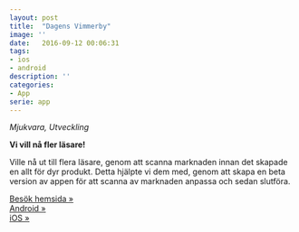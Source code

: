 ```yaml
---
layout: post
title:  "Dagens Vimmerby"
image: ''
date:   2016-09-12 00:06:31
tags:
- ios
- android
description: ''
categories:
- App
serie: app
---
```


<i>Mjukvara, Utveckling</i>

<b>Vi vill nå fler läsare!</b>

Ville nå ut till flera läsare, genom att scanna marknaden innan det skapade en allt för dyr produkt. Detta hjälpte vi dem med, genom att skapa en beta version av appen för att scanna av marknaden anpassa och sedan slutföra.




<a href="http://www.dagensvimmerby.se/">Besök hemsida »</a>
<br>
<a href="https://play.google.com/store/apps/details?id=se.dagensvimmerby&hl=sv">Android »</a>
<br>
<a href="https://itunes.apple.com/se/app/dagens-vimmerby/id1171702311?mt=8">iOS »</a>


<figure class="foto-legenda">
	<img src="" alt="">
</figure>
